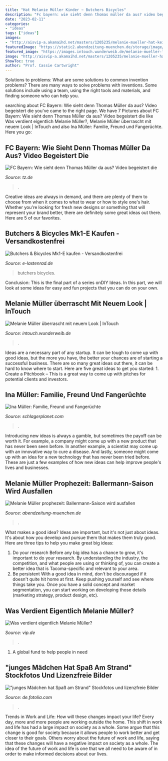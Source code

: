 ```yaml
---
title: "Hat Melanie Müller Kinder ~ Butchers Bicycles"
description: "Fc bayern: wie sieht denn thomas müller da aus? video begeistert die"
date: "2023-02-11"
categories:
- "ideas"
tags: ["ideas"]
images:
- "http://aisvip-a.akamaihd.net/masters/1205235/melanie-mueller-hat-keine-geldsorgen.jpg"
featuredImage: "https://static2.abendzeitung-muenchen.de/storage/image/4/2/9/6/1026924_default_1vIVqV_Rucqr7.jpg"
featured_image: "https://images.intouch.wunderweib.de/melanie-mueller-look,id=d6b1f339,b=intouch,w=1600,ca=0.00,0.00,100.00,100.00,rm=sk.jpeg"
image: "http://aisvip-a.akamaihd.net/masters/1205235/melanie-mueller-hat-keine-geldsorgen.jpg"
ShowToc: true
author: "Prof. Cassie Cartwright"
---
```



Solutions to problems: What are some solutions to common invention problems?
There are many ways to solve problems with inventions. Some solutions include using a team, using the right tools and materials, and finding someone who can help you.

	

		
searching about FC Bayern: Wie sieht denn Thomas Müller da aus? Video begeistert die you've came to the right page. We have 7 Pictures about FC Bayern: Wie sieht denn Thomas Müller da aus? Video begeistert die like Was verdient eigentlich Melanie Müller?, Melanie Müller überrascht mit neuem Look | InTouch and also Ina Müller: Familie, Freund und Fangerüchte. Here you go:
		
    
## FC Bayern: Wie Sieht Denn Thomas Müller Da Aus? Video Begeistert Die

<img loading=lazy src="https://www.tz.de/bilder/2020/08/24/90029610/23779538-thomas-mueller-im-champions-league-finale-gegen-paris-mit-hilfe-eines-filters-sieht-er-deutlich-juenger-aus-1VFRV32G67ef.jpg" onerror="this.onerror=null;this.src='https://tse2.mm.bing.net/th?id=OIP.ORooFrA6GvbWA1UPT6my_AHaEK&amp;pid=15.1';" alt="FC Bayern: Wie sieht denn Thomas Müller da aus? Video begeistert die">

_Source: tz.de_

>. 

	

Creative ideas are always in demand, and there are plenty of them to choose from when it comes to what to wear or how to style one's hair. Whether you're looking for fresh new designs or something that will represent your brand better, there are definitely some great ideas out there. Here are 5 of our favorites.

    
## Butchers &amp; Bicycles Mk1-E Kaufen - Versandkostenfrei

<img loading=lazy src="https://www.e-lastenrad.de/media/images/org/Butchers-Bicycles-MK1-Cargo-Bike_F08.jpg" onerror="this.onerror=null;this.src='https://tse4.mm.bing.net/th?id=OIP.kofuEs350GGboQutpA-EGAHaE8&amp;pid=15.1';" alt="Butchers &amp; Bicycles Mk1-E kaufen - Versandkostenfrei">

_Source: e-lastenrad.de_

>butchers bicycles. 

	

Conclusion:
This is the final part of a series onDIY Ideas. In this part, we will look at some ideas for easy and fun projects that you can do on your own.

    
## Melanie Müller überrascht Mit Neuem Look | InTouch

<img loading=lazy src="https://images.intouch.wunderweib.de/melanie-mueller-look,id=d6b1f339,b=intouch,w=1600,ca=0.00,0.00,100.00,100.00,rm=sk.jpeg" onerror="this.onerror=null;this.src='https://tse4.mm.bing.net/th?id=OIP.zSamcrAVa4B8zSjBUefzdQHaHa&amp;pid=15.1';" alt="Melanie Müller überrascht mit neuem Look | InTouch">

_Source: intouch.wunderweib.de_

>. 

	

Ideas are a necessary part of any startup. It can be tough to come up with good ideas, but the more you have, the better your chances are of starting a successful business. There are so many great ideas out there, it can be hard to know where to start. Here are five great ideas to get you started: 1. Create a Pitchbook – This is a great way to come up with pitches for potential clients and investors.

    
## Ina Müller: Familie, Freund Und Fangerüchte

<img loading=lazy src="https://www.schlagerplanet.com/sites/default/files/styles/facebook/public/images/2014/11/19/ina_muller_freund_fa_8302.jpg?itok=ayVIOxMM" onerror="this.onerror=null;this.src='https://tse2.mm.bing.net/th?id=OIP.uSCWIkhcbmyEnCGB8H4QoQHaD4&amp;pid=15.1';" alt="Ina Müller: Familie, Freund und Fangerüchte">

_Source: schlagerplanet.com_

>. 

	

Introducing new ideas is always a gamble, but sometimes the payoff can be worth it. For example, a company might come up with a new product that has never been seen before. In another example, a scientist may come up with an innovative way to cure a disease. And lastly, someone might come up with an idea for a new technology that has never been tried before. These are just a few examples of how new ideas can help improve people's lives and businesses.

    
## Melanie Müller Prophezeit: Ballermann-Saison Wird Ausfallen

<img loading=lazy src="https://static2.abendzeitung-muenchen.de/storage/image/4/2/9/6/1026924_default_1vIVqV_Rucqr7.jpg" onerror="this.onerror=null;this.src='https://tse4.mm.bing.net/th?id=OIP.4CY6SgUrStDu_AGA535KNAHaEL&amp;pid=15.1';" alt="Melanie Müller prophezeit: Ballermann-Saison wird ausfallen">

_Source: abendzeitung-muenchen.de_

>. 

	

What makes a good idea?
Ideas are important, but it's not just about ideas. It's about how you develop and pursue them that makes them truly good. Here are three tips to help you make great big ideas:
1. Do your research 
Before any big idea has a chance to grow, it's important to do your research. By understanding the industry, the competition, and what people are using or thinking of, you can create a better idea that is Tacoma-specific and relevant to your area. 
2. Be persistent 
With a good idea in mind, don't be discouraged if it doesn't quite hit home at first. Keep pushing yourself and see where things take you. Once you have a solid concept and market segmentation, you can start working on developing those details (marketing strategy, product design, etc). 

    
## Was Verdient Eigentlich Melanie Müller?

<img loading=lazy src="http://aisvip-a.akamaihd.net/masters/1205235/melanie-mueller-hat-keine-geldsorgen.jpg" onerror="this.onerror=null;this.src='https://tse4.mm.bing.net/th?id=OIP.kUNjTLX40tR6XlSHwaFSiAHaEo&amp;pid=15.1';" alt="Was verdient eigentlich Melanie Müller?">

_Source: vip.de_

>. 

	

1. A global fund to help people in need 

    
## &quot;junges Mädchen Hat Spaß Am Strand&quot; Stockfotos Und Lizenzfreie Bilder

<img loading=lazy src="https://t4.ftcdn.net/jpg/00/44/12/07/500_F_44120781_EW5w2JMaKiGfkMLmmLUV9AWq8LdXDQlI.jpg" onerror="this.onerror=null;this.src='https://tse4.mm.bing.net/th?id=OIP.I1Cf-Sl9eksdSvcic6yxgQHaE7&amp;pid=15.1';" alt="&quot;junges Mädchen hat Spaß am Strand&quot; Stockfotos und lizenzfreie Bilder">

_Source: de.fotolia.com_

>. 

	

Trends in Work and Life: How will these changes impact your life?
Every day, more and more people are working outside the home. This shift in work and life has had a large impact on society as a whole. Some argue that this change is good for society because it allows people to work better and get closer to their goals. Others worry about the future of work and life, saying that these changes will have a negative impact on society as a whole. The idea of the future of work and life is one that we all need to be aware of in order to make informed decisions about our lives.

